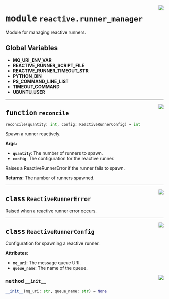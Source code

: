 <!-- markdownlint-disable -->

<a href="../src/reactive/runner_manager.py#L0"><img align="right" style="float:right;" src="https://img.shields.io/badge/-source-cccccc?style=flat-square"></a>

# <kbd>module</kbd> `reactive.runner_manager`
Module for managing reactive runners. 

**Global Variables**
---------------
- **MQ_URI_ENV_VAR**
- **REACTIVE_RUNNER_SCRIPT_FILE**
- **REACTIVE_RUNNER_TIMEOUT_STR**
- **PYTHON_BIN**
- **PS_COMMAND_LINE_LIST**
- **TIMEOUT_COMMAND**
- **UBUNTU_USER**

---

<a href="../src/reactive/runner_manager.py#L62"><img align="right" style="float:right;" src="https://img.shields.io/badge/-source-cccccc?style=flat-square"></a>

## <kbd>function</kbd> `reconcile`

```python
reconcile(quantity: int, config: ReactiveRunnerConfig) → int
```

Spawn a runner reactively. 



**Args:**
 
 - <b>`quantity`</b>:  The number of runners to spawn. 
 - <b>`config`</b>:  The configuration for the reactive runner. 

Raises a ReactiveRunnerError if the runner fails to spawn. 



**Returns:**
 The number of runners spawned. 


---

<a href="../src/reactive/runner_manager.py#L45"><img align="right" style="float:right;" src="https://img.shields.io/badge/-source-cccccc?style=flat-square"></a>

## <kbd>class</kbd> `ReactiveRunnerError`
Raised when a reactive runner error occurs. 





---

<a href="../src/reactive/runner_manager.py#L49"><img align="right" style="float:right;" src="https://img.shields.io/badge/-source-cccccc?style=flat-square"></a>

## <kbd>class</kbd> `ReactiveRunnerConfig`
Configuration for spawning a reactive runner. 



**Attributes:**
 
 - <b>`mq_uri`</b>:  The message queue URI. 
 - <b>`queue_name`</b>:  The name of the queue. 

<a href="../<string>"><img align="right" style="float:right;" src="https://img.shields.io/badge/-source-cccccc?style=flat-square"></a>

### <kbd>method</kbd> `__init__`

```python
__init__(mq_uri: str, queue_name: str) → None
```









